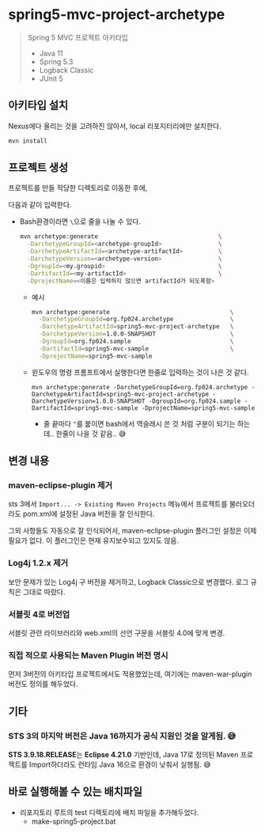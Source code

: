 # spring5-mvc-project-archetype

> Spring 5 MVC 프로젝트 아키타입
>
> * Java 11
> * Spring 5.3
> * Logback Classic
> * JUnit 5



## 아키타입 설치

Nexus에다 올리는 것을 고려하진 않아서, local 리포지터리에만 설치한다.

```sh
mvn install
```



## 프로젝트 생성

프로젝트를 만들 적당한 디렉토리로 이동한 후에,

다음과 같이 입력한다.

* Bash환경이라면 `\`으로 줄을 나눌 수 있다.

  ```bash
  mvn archetype:generate                                  \
    -DarchetypeGroupId=<archetype-groupId>                \
    -DarchetypeArtifactId=<archetype-artifactId>          \
    -DarchetypeVersion=<archetype-version>                \
    -DgroupId=<my.groupid>                                \
    -DartifactId=<my-artifactId>                          \
    -DprojectName=<이름은 입력하지 않으면 artifactId가 되도록함>
  ```

  * 예시

    ```bash
    mvn archetype:generate                                  \
      -DarchetypeGroupId=org.fp024.archetype                \
      -DarchetypeArtifactId=spring5-mvc-project-archetype   \
      -DarchetypeVersion=1.0.0-SNAPSHOT                     \
      -DgroupId=org.fp024.sample                            \
      -DartifactId=spring5-mvc-sample                       \
      -DprojectName=spring5-mvc-sample
    ```

  * 윈도우의 명령 프롬프트에서 실행한다면 한줄로 입력하는 것이 나은 것 같다.

    ```
    mvn archetype:generate -DarchetypeGroupId=org.fp024.archetype -DarchetypeArtifactId=spring5-mvc-project-archetype -DarchetypeVersion=1.0.0-SNAPSHOT -DgroupId=org.fp024.sample -DartifactId=spring5-mvc-sample -DprojectName=spring5-mvc-sample 
    ```

    * 줄 끝마다 `^`를 붙이면 bash에서 역슬래시 쓴 것 처럼 구분이 되기는 하는데.. 한줄이 나을 것 같음.. 😅





## 변경 내용

### maven-eclipse-plugin 제거

sts 3에서 `Import... -> Existing Maven Projects` 메뉴에서 프로젝트를 불러오더라도 pom.xml에 설정된 Java 버전을 잘 인식한다.

그외 사항들도 자동으로 잘 인식되어서, maven-eclipse-plugin 플러그인 설정은 이제 필요가 없다. 이 플러그인은 현재 유지보수되고 있지도 않음.



### Log4j 1.2.x 제거

보안 문제가 있는 Log4j 구 버전을 제거하고, Logback Classic으로 변경했다. 로그 규칙은 그대로 따랐다.



### 서블릿 4로 버전업

서블릿 관련 라이브러리와 web.xml의 선언 구문을 서블릿 4.0에 맞게 변경.



### 직접 적으로 사용되는 Maven Plugin 버전 명시

먼저 3버전의 아키타입 프로젝트에서도 적용했었는데, 여기에는 maven-war-plugin 버전도 정의를 해두었다.





## 기타

### STS 3의 마지막 버전은 Java 16까지가 공식 지원인 것을 알게됨. 😅

**STS 3.9.18.RELEASE**는 **Eclipse 4.21.0** 기반인데, Java 17로 정의된 Maven 프로젝트를 Import하더라도 런타임 Java 16으로 환경이 낮춰서 실행됨. 😅



## 바로 실행해볼 수 있는 배치파일

* 리포지토리 루트의 test 디렉토리에 배치 파일을 추가해두었다.
  * make-spring5-project.bat
